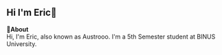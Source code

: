 ## Hi I'm Eric👋

**📌About** <br>
Hi, I'm Eric, also known as Austrooo. I'm a 5th Semester student at BINUS University. <br>

<table width="100%">
  
</table>

